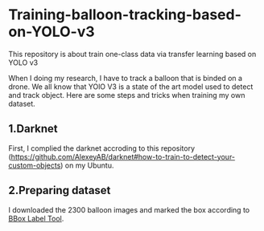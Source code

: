 # Training-balloon-tracking-based-on-YOLO-v3
This repository is about train one-class data via  transfer learning based on YOLO v3 

When I doing my research, I have to track a balloon that is binded on a drone. We all know that YOlO V3 is a state of the art model used to detect and track object. Here are some steps and tricks when training my own dataset.


## 1.Darknet
First, I complied the darknet accroding to this repository (https://github.com/AlexeyAB/darknet#how-to-train-to-detect-your-custom-objects) on my Ubuntu.
## 2.Preparing dataset
I downloaded the 2300 balloon images and marked the box according to [BBox Label Tool](https://github.com/puzzledqs/BBox-Label-Tool).


